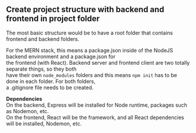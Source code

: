 ## Create project structure with backend and frontend in project folder

The most basic structure would be to have a root folder that contains frontend and backend folders.  

For the MERN stack, this means a package.json inside of the NodeJS backend environment and a package.json for  
the frontend (with React). Backend server and frontend client are two totally separate things, so they both  
have their own `node_modules` folders and this means `npm init` has to be done in each folder. For both folders,  
a .gitignore file needs to be created.

**Dependencies**  
On the backend, Express will be installed for Node runtime, packages such as Nodemon, etc.  
On the frontend, React will be the framework, and all React dependencies will be installed, Nodemon, etc.  

